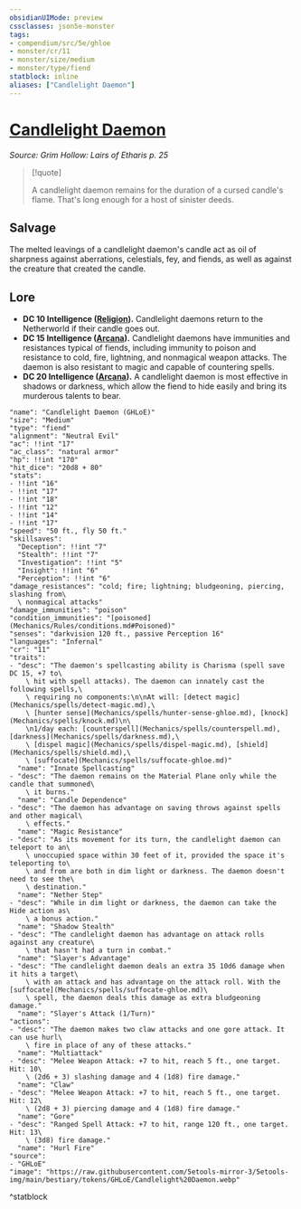 ```yaml
---
obsidianUIMode: preview
cssclasses: json5e-monster
tags:
- compendium/src/5e/ghloe
- monster/cr/11
- monster/size/medium
- monster/type/fiend
statblock: inline
aliases: ["Candlelight Daemon"]
---
```

# [Candlelight Daemon](Mechanics\bestiary\fiend/candlelight-daemon-ghloe.md)
*Source: Grim Hollow: Lairs of Etharis p. 25*  

> [!quote]  
> 
> A candlelight daemon remains for the duration of a cursed candle's flame. That's long enough for a host of sinister deeds.

## Salvage

The melted leavings of a candlelight daemon's candle act as oil of sharpness against aberrations, celestials, fey, and fiends, as well as against the creature that created the candle.

## Lore

- **DC 10 Intelligence ([Religion](Mechanics/Rules/skills.md#Religion)).** Candlelight daemons return to the Netherworld if their candle goes out.  
- **DC 15 Intelligence ([Arcana](Mechanics/Rules/skills.md#Arcana)).** Candlelight daemons have immunities and resistances typical of fiends, including immunity to poison and resistance to cold, fire, lightning, and nonmagical weapon attacks. The daemon is also resistant to magic and capable of countering spells.  
- **DC 20 Intelligence ([Arcana](Mechanics/Rules/skills.md#Arcana)).** A candlelight daemon is most effective in shadows or darkness, which allow the fiend to hide easily and bring its murderous talents to bear.  

```statblock
"name": "Candlelight Daemon (GHLoE)"
"size": "Medium"
"type": "fiend"
"alignment": "Neutral Evil"
"ac": !!int "17"
"ac_class": "natural armor"
"hp": !!int "170"
"hit_dice": "20d8 + 80"
"stats":
- !!int "16"
- !!int "17"
- !!int "18"
- !!int "12"
- !!int "14"
- !!int "17"
"speed": "50 ft., fly 50 ft."
"skillsaves":
  "Deception": !!int "7"
  "Stealth": !!int "7"
  "Investigation": !!int "5"
  "Insight": !!int "6"
  "Perception": !!int "6"
"damage_resistances": "cold; fire; lightning; bludgeoning, piercing, slashing from\
  \ nonmagical attacks"
"damage_immunities": "poison"
"condition_immunities": "[poisoned](Mechanics/Rules/conditions.md#Poisoned)"
"senses": "darkvision 120 ft., passive Perception 16"
"languages": "Infernal"
"cr": "11"
"traits":
- "desc": "The daemon's spellcasting ability is Charisma (spell save DC 15, +7 to\
    \ hit with spell attacks). The daemon can innately cast the following spells,\
    \ requiring no components:\n\nAt will: [detect magic](Mechanics/spells/detect-magic.md),\
    \ [hunter sense](Mechanics/spells/hunter-sense-ghloe.md), [knock](Mechanics/spells/knock.md)\n\
    \n1/day each: [counterspell](Mechanics/spells/counterspell.md), [darkness](Mechanics/spells/darkness.md),\
    \ [dispel magic](Mechanics/spells/dispel-magic.md), [shield](Mechanics/spells/shield.md),\
    \ [suffocate](Mechanics/spells/suffocate-ghloe.md)"
  "name": "Innate Spellcasting"
- "desc": "The daemon remains on the Material Plane only while the candle that summoned\
    \ it burns."
  "name": "Candle Dependence"
- "desc": "The daemon has advantage on saving throws against spells and other magical\
    \ effects."
  "name": "Magic Resistance"
- "desc": "As its movement for its turn, the candlelight daemon can teleport to an\
    \ unoccupied space within 30 feet of it, provided the space it's teleporting to\
    \ and from are both in dim light or darkness. The daemon doesn't need to see the\
    \ destination."
  "name": "Nether Step"
- "desc": "While in dim light or darkness, the daemon can take the Hide action as\
    \ a bonus action."
  "name": "Shadow Stealth"
- "desc": "The candlelight daemon has advantage on attack rolls against any creature\
    \ that hasn't had a turn in combat."
  "name": "Slayer's Advantage"
- "desc": "The candlelight daemon deals an extra 35 10d6 damage when it hits a target\
    \ with an attack and has advantage on the attack roll. With the [suffocate](Mechanics/spells/suffocate-ghloe.md)\
    \ spell, the daemon deals this damage as extra bludgeoning damage."
  "name": "Slayer's Attack (1/Turn)"
"actions":
- "desc": "The daemon makes two claw attacks and one gore attack. It can use hurl\
    \ fire in place of any of these attacks."
  "name": "Multiattack"
- "desc": "Melee Weapon Attack: +7 to hit, reach 5 ft., one target. Hit: 10\
    \ (2d6 + 3) slashing damage and 4 (1d8) fire damage."
  "name": "Claw"
- "desc": "Melee Weapon Attack: +7 to hit, reach 5 ft., one target. Hit: 12\
    \ (2d8 + 3) piercing damage and 4 (1d8) fire damage."
  "name": "Gore"
- "desc": "Ranged Spell Attack: +7 to hit, range 120 ft., one target. Hit: 13\
    \ (3d8) fire damage."
  "name": "Hurl Fire"
"source":
- "GHLoE"
"image": "https://raw.githubusercontent.com/5etools-mirror-3/5etools-img/main/bestiary/tokens/GHLoE/Candlelight%20Daemon.webp"
```
^statblock